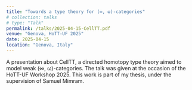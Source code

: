```yaml
---
title: "Towards a type theory for (∞, ω)-categories"
# collection: talks
# type: "Talk"
permalink: /talks/2025-04-15-CellTT.pdf
venue: "Genova, HoTT-UF 2025"
date: 2025-04-15
location: "Genova, Italy"
---
```


A presentation about CellTT, a directed homotopy type theory aimed to model weak (∞, ω)-categories.
The talk was given at the occasion of the HoTT-UF Workshop 2025.
This work is part of my thesis, under the supervision of Samuel Mimram.